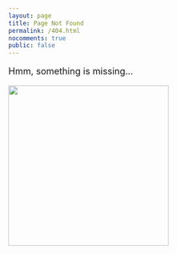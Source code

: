 ```yaml
---
layout: page
title: Page Not Found
permalink: /404.html
nocomments: true
public: false
---
```


<div class="container text-center" >
<p style="font-size:18px">Hmm, something is missing...</p>
</div>

<div class="container bottom">
  <img class="bottom" src="..\files\hmm.png" height="320" />
</div>
